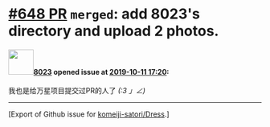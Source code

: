 # [\#648 PR](https://github.com/komeiji-satori/Dress/pull/648) `merged`: add 8023's directory and upload 2 photos.

#### <img src="https://avatars.githubusercontent.com/u/5680998?u=e8656fe461a8e5714bb51cea7cf50c1d4487343b&v=4" width="50">[8023](https://github.com/8023) opened issue at [2019-10-11 17:20](https://github.com/komeiji-satori/Dress/pull/648):

我也是给万星项目提交过PR的人了 _(:3 」∠)_




-------------------------------------------------------------------------------



[Export of Github issue for [komeiji-satori/Dress](https://github.com/komeiji-satori/Dress).]
